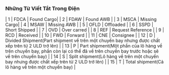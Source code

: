 ### Những Từ Viết Tắt Trong Điện

| 1 | FDCA | Found Cargo|
| 2 | FDAW | Found AWB |
| 3 | MSCA | Missing Cargo|
| 4 | MSAW | Missing AWB |
| 5 | OFLD | Offloaded |
| 6 | SSPD | Short Shipped |
| 7 | OVD | Over carred |
| 8 | REF | Request Reference |
| 9 | RCD | Received |
| 10 | FWD | Forward |
| 11 | CNE | Consignee |
| 12 | D | Divided Shipment(Part shipment về trên một chuyến bay nhưng được chất xếp trên từ 2 ULD trở lên) |
| 13 | P | Part shipment(Một phần của lô hàng về trên chuyến bay, phần còn lại có thể đã về trên chuyến bay trước hoặc sẽ về trên chuyến bay) |
| 14 | S | Split shipment(Lô hàng về trên một chuyến bay nhưng được chất xếp trên từ 2 ULD trở lên) |
| 15 | T | Total shipment(Cả lô hàng về trên một chuyến bay) |
